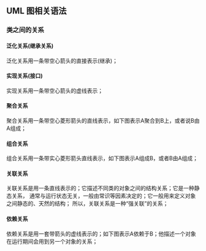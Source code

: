 ## UML 图相关语法

### 类之间的关系

#### 泛化关系(继承关系)

泛化关系用一条带空心箭头的直接表示(继承)；

#### 实现关系(接口)

实现关系用一条带空心箭头的虚线表示；

#### 聚合关系

聚合关系用一条带空心菱形箭头的直线表示，如下图表示A聚合到B上，或者说B由A组成；

#### 组合关系

组合关系用一条带实心菱形箭头直线表示，如下图表示A组成B，或者B由A组成；

#### 关联关系

关联关系是用一条直线表示的；它描述不同类的对象之间的结构关系；它是一种静态关系， 通常与运行状态无关，一般由常识等因素决定的；它一般用来定义对象之间静态的、天然的结构； 所以，关联关系是一种“强关联”的关系；

#### 依赖关系

依赖关系是用一套带箭头的虚线表示的；如下图表示A依赖于B；他描述一个对象在运行期间会用到另一个对象的关系；